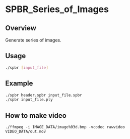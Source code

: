 # SPBR_Series_of_Images

## Overview
Generate series of images.

## Usage
```bash
./spbr [input_file]
```

## Example
```bash
./spbr header.spbr input_file.spbr
./spbr input_file.ply
```
## How to make video
```
./ffmpeg -i IMAGE_DATA/image%03d.bmp -vcodec rawvideo VIDEO_DATA/out.mov
```